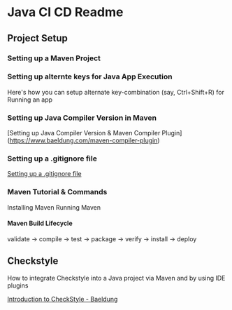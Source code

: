# Java CI CD Readme

## Project Setup
### Setting up a Maven Project

### Setting up alternte keys for Java App Execution
Here's how you can setup alternate key-combination (say, Ctrl+Shift+R) for Running an app

### Setting up Java Compiler Version in Maven
[Setting up Java Compiler Version & Maven Compiler Plugin] (https://www.baeldung.com/maven-compiler-plugin)

### Setting up a .gitignore file
[Setting up a .gitignore file](https://gist.github.com/edesdan/6bb43343740bcd54ef0f56a384a2f66f)

### Maven Tutorial & Commands
Installing Maven
Running Maven
#### Maven Build Lifecycle
validate -> compile -> test -> package -> verify -> install -> deploy

## Checkstyle
How to integrate Checkstyle into a Java project via Maven and by using IDE plugins

[Introduction to CheckStyle - Baeldung](https://www.baeldung.com/checkstyle-java)
